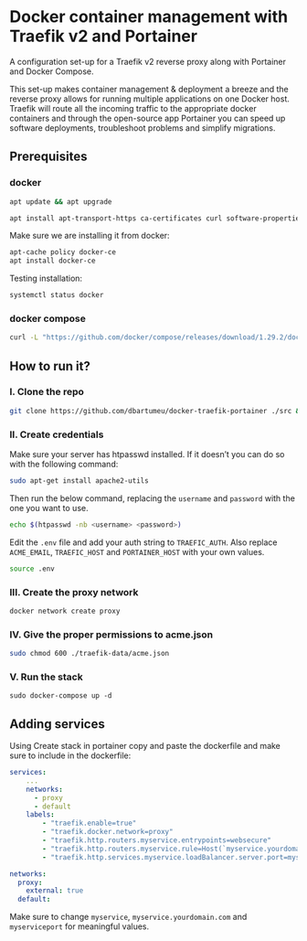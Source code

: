 # Docker container management with Traefik v2 and Portainer

A configuration set-up for a Traefik v2 reverse proxy along with Portainer and Docker Compose.

This set-up makes container management & deployment a breeze and the reverse proxy allows for running multiple applications on one Docker host. Traefik will route all the incoming traffic to the appropriate docker containers and through the open-source app Portainer you can speed up software deployments, troubleshoot problems and simplify migrations.

## Prerequisites

### docker

```bash
apt update && apt upgrade
```

```bash
apt install apt-transport-https ca-certificates curl software-properties-common && curl -fsSL https://download.docker.com/linux/ubuntu/gpg | sudo apt-key add - && add-apt-repository "deb [arch=amd64] https://download.docker.com/linux/ubuntu focal stable"
```

Make sure we are installing it from docker:

```bash
apt-cache policy docker-ce
apt install docker-ce
```

Testing installation:

```bash
systemctl status docker
```

### docker compose

```bash
curl -L "https://github.com/docker/compose/releases/download/1.29.2/docker-compose-$(uname -s)-$(uname -m)" -o /usr/local/bin/docker-compose && chmod +x /usr/local/bin/docker-compose
```

## How to run it?

### I. Clone the repo

```bash
git clone https://github.com/dbartumeu/docker-traefik-portainer ./src && cd src/core
```

### II. Create credentials

Make sure your server has htpasswd installed. If it doesn’t you can do so with the following command:

```bash
sudo apt-get install apache2-utils
```

Then run the below command, replacing the `username` and `password` with the one you want to use.

```bash
echo $(htpasswd -nb <username> <password>)
```

Edit the `.env` file and add your auth string to `TRAEFIC_AUTH`. Also replace `ACME_EMAIL`, `TRAEFIC_HOST` and `PORTAINER_HOST` with your own values.

```bash
source .env
```

### III. Create the proxy network

```bash
docker network create proxy
```

### IV. Give the proper permissions to acme.json

```bash
sudo chmod 600 ./traefik-data/acme.json
```

### V. Run the stack

```
sudo docker-compose up -d
```

## Adding services

Using Create stack in portainer copy and paste the dockerfile and make sure to include in the dockerfile:

```yml
services:
    ...
    networks:
      - proxy
      - default
    labels:
        - "traefik.enable=true"
        - "traefik.docker.network=proxy"
        - "traefik.http.routers.myservice.entrypoints=websecure"
        - "traefik.http.routers.myservice.rule=Host(`myservice.yourdomain.com`)"
        - "traefik.http.services.myservice.loadBalancer.server.port=myserviceport"

networks:
  proxy:
    external: true
  default:
```

Make sure to change `myservice`, `myservice.yourdomain.com` and `myserviceport` for meaningful values.
